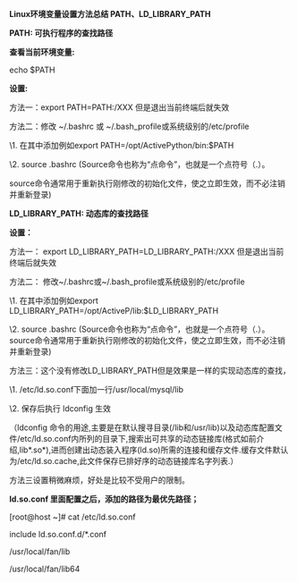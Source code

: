 **Linux环境变量设置方法总结 PATH、LD_LIBRARY_PATH**

**PATH:  可执行程序的查找路径**

**查看当前环境变量:**

echo $PATH

**设置:**

方法一：export PATH=PATH:/XXX 但是退出当前终端后就失效

方法二：修改 ~/.bashrc 或 ~/.bash_profile或系统级别的/etc/profile

\1. 在其中添加例如export PATH=/opt/ActivePython/bin:$PATH

\2. source .bashrc  (Source命令也称为“点命令”，也就是一个点符号（.）。

source命令通常用于重新执行刚修改的初始化文件，使之立即生效，而不必注销并重新登录)

**LD_LIBRARY_PATH: 动态库的查找路径**

**设置：**

方法一： export  LD_LIBRARY_PATH=LD_LIBRARY_PATH:/XXX 但是退出当前终端后就失效

方法二： 修改~/.bashrc或~/.bash_profile或系统级别的/etc/profile

\1. 在其中添加例如export LD_LIBRARY_PATH=/opt/ActiveP/lib:$LD_LIBRARY_PATH

\2. source .bashrc  (Source命令也称为“点命令”，也就是一个点符号（.）。source命令通常用于重新执行刚修改的初始化文件，使之立即生效，而不必注销并重新登录)

方法三：这个没有修改LD_LIBRARY_PATH但是效果是一样的实现动态库的查找，

\1. /etc/ld.so.conf下面加一行/usr/local/mysql/lib

\2. 保存后执行 ldconfig  生效

（ldconfig 命令的用途,主要是在默认搜寻目录(/lib和/usr/lib)以及动态库配置文件/etc/ld.so.conf内所列的目录下,搜索出可共享的动态链接库(格式如前介绍,lib*.so*),进而创建出动态装入程序(ld.so)所需的连接和缓存文件.缓存文件默认为/etc/ld.so.cache,此文件保存已排好序的动态链接库名字列表.）

方法三设置稍微麻烦，好处是比较不受用户的限制。

**ld.so.conf 里面配置之后，添加的路径为最优先路径；**

[root@host ~]# cat /etc/ld.so.conf

include ld.so.conf.d/*.conf

/usr/local/fan/lib

/usr/local/fan/lib64
